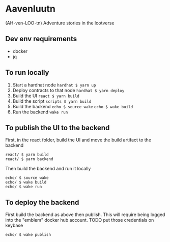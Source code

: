 # Aavenluutn
(AH-ven-LOO-tn)
Adventure stories in the lootverse

## Dev env requirements

* docker
* jq

## To run locally

1. Start a hardhat node
   `hardhat $ yarn up`
2. Deploy contracts to that node
   `hardhat $ yarn deploy`
3. Build the UI
   `react $ yarn build`
5. Build the script
   `scripts $ yarn build`
7. Build the backend
   `echo $ source wake`
   `echo $ wake build`
8. Run the backend
   `wake run`

## To publish the UI to the backend

First, in the react folder, build the UI and move the build artifact
to the backend

```
react/ $ yarn build
react/ $ yarn backend
```

Then build the backend and run it locally

```
echo/ $ source wake
echo/ $ wake build
echo/ $ wake run
```

## To deploy the backend

First build the backend as above then publish. This will require being
logged into the "emblem" docker hub account. TODO put those
credentials on keybase

`echo/ $ wake publish`
